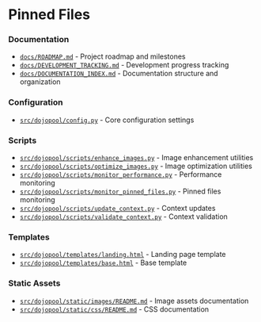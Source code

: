 # Pinned Files

### Documentation
- [`docs/ROADMAP.md`](./ROADMAP.md) - Project roadmap and milestones
- [`docs/DEVELOPMENT_TRACKING.md`](./DEVELOPMENT_TRACKING.md) - Development progress tracking
- [`docs/DOCUMENTATION_INDEX.md`](./DOCUMENTATION_INDEX.md) - Documentation structure and organization

### Configuration
- [`src/dojopool/config.py`](../src/dojopool/config.py) - Core configuration settings

### Scripts
- [`src/dojopool/scripts/enhance_images.py`](../src/dojopool/scripts/enhance_images.py) - Image enhancement utilities
- [`src/dojopool/scripts/optimize_images.py`](../src/dojopool/scripts/optimize_images.py) - Image optimization utilities
- [`src/dojopool/scripts/monitor_performance.py`](../src/dojopool/scripts/monitor_performance.py) - Performance monitoring
- [`src/dojopool/scripts/monitor_pinned_files.py`](../src/dojopool/scripts/monitor_pinned_files.py) - Pinned files monitoring
- [`src/dojopool/scripts/update_context.py`](../src/dojopool/scripts/update_context.py) - Context updates
- [`src/dojopool/scripts/validate_context.py`](../src/dojopool/scripts/validate_context.py) - Context validation

### Templates
- [`src/dojopool/templates/landing.html`](../src/dojopool/templates/landing.html) - Landing page template
- [`src/dojopool/templates/base.html`](../src/dojopool/templates/base.html) - Base template

### Static Assets
- [`src/dojopool/static/images/README.md`](../src/dojopool/static/images/README.md) - Image assets documentation
- [`src/dojopool/static/css/README.md`](../src/dojopool/static/css/README.md) - CSS documentation 